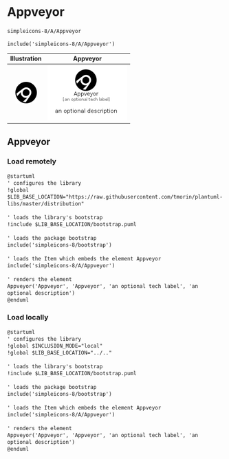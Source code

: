 # Appveyor


```text
simpleicons-8/A/Appveyor
```

```text
include('simpleicons-8/A/Appveyor')
```



| Illustration | Appveyor |
| :---: | :---: |
| ![illustration for Illustration](../../simpleicons-8/A/Appveyor.png) | ![illustration for Appveyor](../../simpleicons-8/A/Appveyor.Local.png) |




## Appveyor

### Load remotely
```plantuml
@startuml
' configures the library
!global $LIB_BASE_LOCATION="https://raw.githubusercontent.com/tmorin/plantuml-libs/master/distribution"

' loads the library's bootstrap
!include $LIB_BASE_LOCATION/bootstrap.puml

' loads the package bootstrap
include('simpleicons-8/bootstrap')

' loads the Item which embeds the element Appveyor
include('simpleicons-8/A/Appveyor')

' renders the element
Appveyor('Appveyor', 'Appveyor', 'an optional tech label', 'an optional description')
@enduml
```

### Load locally
```plantuml
@startuml
' configures the library
!global $INCLUSION_MODE="local"
!global $LIB_BASE_LOCATION="../.."

' loads the library's bootstrap
!include $LIB_BASE_LOCATION/bootstrap.puml

' loads the package bootstrap
include('simpleicons-8/bootstrap')

' loads the Item which embeds the element Appveyor
include('simpleicons-8/A/Appveyor')

' renders the element
Appveyor('Appveyor', 'Appveyor', 'an optional tech label', 'an optional description')
@enduml
```

